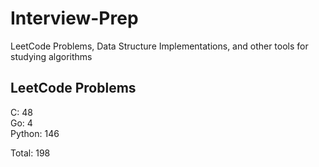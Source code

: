# Interview-Prep
LeetCode Problems, Data Structure Implementations, and other tools for studying algorithms

## LeetCode Problems
C:      48<br/>
Go:     4<br/>
Python: 146<br/>

Total:  198
